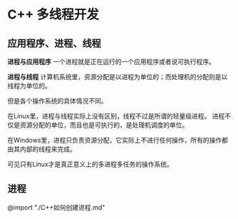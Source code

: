 # C++ 多线程开发

## 应用程序、进程、线程

**进程与应用程序**
一个进程就是正在运行的一个应用程序或者说可执行程序。

**进程与线程**
计算机系统里，资源分配是以进程为单位的；而处理机的分配则是以线程为单位的。

但是各个操作系统的具体情况不同。

在Linux里，进程与线程实际上没有区别，线程不过是所谓的轻量级进程。
进程不仅是资源分配的单位，而且也是可执行的，是处理机调度的单位。

在Windows里，进程只负责资源分配，它实际上不进行任何操作，所有的操作都由其内部的线程来完成。

可见只有Linux才是真正意义上的多进程多任务的操作系统。

## 进程

@import "./C++如何创建进程.md"
